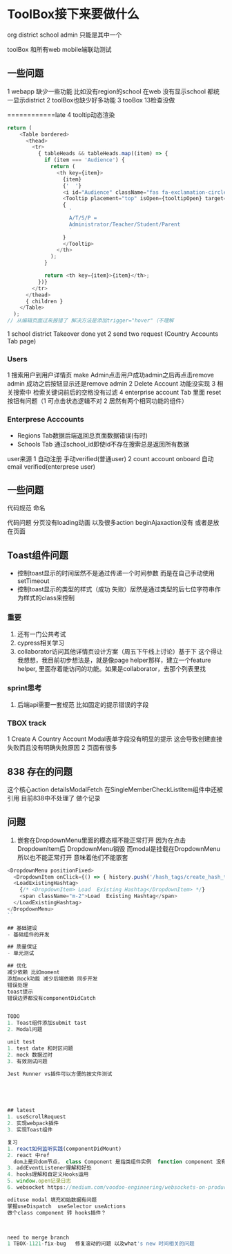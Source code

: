 # ToolBox接下来要做什么

org district  school admin  只能是其中一个

toolBox 和所有web  mobile端联动测试
## 一些问题

1 webapp 缺少一些功能  比如没有region的school 在web 没有显示school  都统一显示district
2 toolBox也缺少好多功能
3 tooBox 13检查没做

============late
4 tooltip动态渲染
```js
return (
    <Table bordered>
      <thead>
        <tr>
          { tableHeads && tableHeads.map((item) => {
            if (item === 'Audience') {
              return (
                <th key={item}>
                  {item}
                  {'  '}
                  <i id="Audience" className="fas fa-exclamation-circle cursor-pointer" />
                  <Tooltip placement="top" isOpen={tooltipOpen} target="Audience" toggle={toggleTooltip}>
                  {
                    `
                    A/T/S/P = 
                    Administrator/Teacher/Student/Parent
                    `
                  }
                  </Tooltip>
                </th>
              );
            }

            return <th key={item}>{item}</th>;
          })}
        </tr>
      </thead>
      { children }
    </Table>
  );
// 从编辑页面过来报错了 解决方法是添加trigger="hover"（不理解
```



1 school district Takeover done yet
2 send two request (Country Accounts Tab page)

### Users
1 搜索用户到用户详情页 make Admin点击用户成功admin之后再点击remove admin 成功之后按钮显示还是remove admin
2 Delete Account 功能没实现
3 相关搜索中  检索关键词前后的空格没有过滤
4 enterprise account Tab 里面 reset按钮有问题（1 可点击状态逻辑不对  2  居然有两个相同功能的组件）

### Enterprese Acccounts
- Regions Tab数据后端返回总页面数据错误(有时)
- Schools Tab 通过school_id即使id不存在搜索总是返回所有数据



user来源
1 自动注册  手动verified(普通user)
2 count account  onboard 自动 email verified(enterprese user)


## 一些问题 
代码规范  命名

代码问题
分页没有loading动画  以及很多action beginAjaxaction没有 或者是放在页面

## Toast组件问题
 - 控制toast显示的时间居然不是通过传递一个时间参数  而是在自己手动使用setTimeout
 - 控制toast显示的类型的样式（成功  失败）居然是通过类型的后七位字符串作为样式的class来控制


###  重要
1. 还有一门公共考试
2. cypress相关学习
3. collaborator访问其他详情页设计方案（周五下午线上讨论）基于下
  这个得让我想想，我目前初步想法是，就是像page helper那样，建立一个feature helper, 里面存着能访问的功能。如果是collaborator，去那个列表里找

### sprint思考
1. 后端api需要一套规范 比如固定的提示错误的字段


### TBOX track
1 Create A Country Account Modal表单字段没有明显的提示 这会导致创建直接失败而且没有明确失败原因
2 页面有很多

##  838 存在的问题
 这个核心action detailsModalFetch 在SingleMemberCheckListItem组件中还被引用  目前838中不处理了  做个记录


## 问题
1. 嵌套在DropdownMenu里面的模态框不能正常打开 
   因为在点击DropdownItem后 DropdownMenu销毁  而modal是挂载在DropdownMenu  所以也不能正常打开  意味着他们不能嵌套
```js
<DropdownMenu positionFixed>
  <DropdownItem onClick={() => { history.push('/hash_tags/create_hash_tags'); }}>New hashtag</DropdownItem>
  <LoadExistingHashtag>
    {/* <DropdownItem> Load  Existing Hashtag</DropdownItem> */}
    <span className="m-2">Load  Existing Hashtag</span>
  </LoadExistingHashtag>
</DropdownMenu>
``

## 基础建设
- 基础组件的开发

## 质量保证
- 单元测试

## 优化
减少依赖 比如moment
添加mock功能 减少后端依赖 同步开发
错误处理
toast提示
错误边界都没有componentDidCatch


TODO
1. Toast组件添加submit tast
2. Modal问题

unit test
1. test date 和时区问题
2. mock 数据过时
3. 有效测试问题

Jest Runner vs插件可以方便的按文件测试





## latest
1. useScrollRequest
2. 实现webpack插件
3. 实现Toast组件

复习
1. react如何监听实践(componentDidMount)
2. react 中ref
  dom上是只dom节点， class Component 是指类组件实例  function component 没有ref  但是可以通过React.forwordRef包裹函数式组件来获取ref
3. addEventListener理解和好处
4. hooks理解和自定义Hooks运用
5. window.open记录日志
6. websocket https://medium.com/voodoo-engineering/websockets-on-production-with-node-js-bdc82d07bb9f

edituse modal 填充初始数据有问题
掌握useDispatch  useSelector useActions
做个class component 转 hooks插件？



need to merge branch
1 TBOX-1121-fix-bug   修复滚动的问题 以及what's new 时间相关的问题












